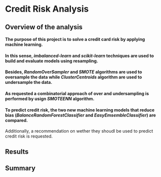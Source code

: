 # Credit Risk Analysis

## Overview of the analysis
#### The purpose of this project is to solve a credit card risk by applying machine learning. 
#### In this sense, ***imbalanced-learn*** and ***scikit-learn*** techniques are used to build and evaluate models using resampling. 
#### Besides,  ***RandomOverSampler*** and ***SMOTE*** algorithms are used to oversample the data while ***ClusterCentroids*** algorithm are used to undersample the data. 
#### As requested a combinatorial approach of over and undersampling is performed by usign ***SMOTEENN*** algorithm. 
#### To predict credit risk, the two new machine learning models that reduce bias (***BalanceRandomForestClassifier*** and ***EasyEmsembleClassifier***) are compared. 
Additionally, a recommendation on wether they shoudl be used to predict credit risk is requested. 


## Results

## Summary